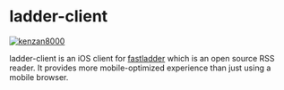 # ladder-client

[![kenzan8000](https://circleci.com/gh/kenzan8000/ladder_client.svg?style=shield)](https://circleci.com/gh/kenzan8000/ladder_client/tree/master)

ladder-client is an iOS client for [fastladder](https://github.com/fastladder/fastladder) which is an open source RSS reader. It provides more mobile-optimized experience than just using a mobile browser.
